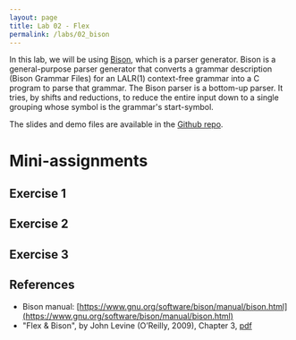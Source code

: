 ```yaml
---
layout: page
title: Lab 02 - Flex
permalink: /labs/02_bison
---
```


In this lab, we will be using
[Bison](https://www.gnu.org/software/bison/manual/bison.html), which is a parser
generator. Bison is a general-purpose parser generator that converts a grammar
description (Bison Grammar Files) for an LALR(1) context-free grammar into a C
program to parse that grammar. The Bison parser is a bottom-up parser. It tries,
by shifts and reductions, to reduce the entire input down to a single grouping
whose symbol is the grammar's start-symbol.

The slides and demo files are available in the [Github repo](https://github.com/kayceesrk/cs3300_m22/tree/main/labs/02_bison).

# Mini-assignments

## Exercise 1

## Exercise 2

## Exercise 3

## References

* Bison manual: [https://www.gnu.org/software/bison/manual/bison.html](https://www.gnu.org/software/bison/manual/bison.html)
* "Flex & Bison", by John Levine (O’Reilly, 2009), Chapter 3, [pdf](https://web.iitd.ac.in/~sumeet/flex__bison.pdf)
